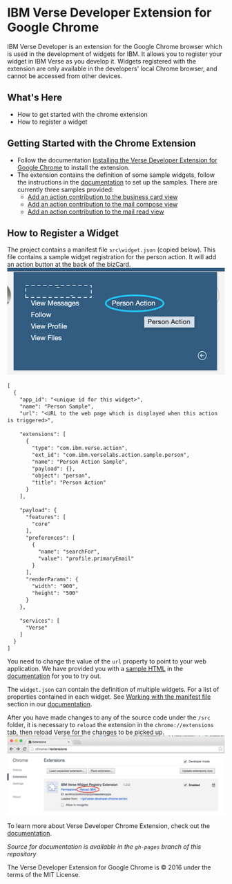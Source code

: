 # IBM Verse Developer Extension for Google Chrome

IBM Verse Developer is an extension for the Google Chrome browser which is used in the development of widgets for IBM. It allows you to register your widget in IBM Verse as you develop it. Widgets registered with the extension are only available in the developers' local Chrome browser, and cannot be accessed from other devices.

## What's Here
- How to get started with the chrome extension
- How to register a widget


## Getting Started with the Chrome Extension
- Follow the documentation [Installing the Verse Developer Extension for Google Chrome][7] to install the extension.
- The extension contains the definition of some sample widgets, follow the instructions in the [documentation][1] to set up the samples. There are currently three samples provided:
  * [Add an action contribution to the business card view][2]
  * [Add an action contribution to the mail compose view][3]
  * [Add an action contribution to the mail read view][4]

## How to Register a Widget
The project contains a manifest file `src\widget.json` (copied below). This file contains a sample widget registration for the person action. It will add an action button at the back of the bizCard.
![Person Action in BizCard](demo/img/bizcard_action.png)

```
[
  {
    "app_id": "<unique id for this widget>",
    "name": "Person Sample",
    "url": "<URL to the web page which is displayed when this action is triggered>",

    "extensions": [
      {
        "type": "com.ibm.verse.action",
        "ext_id": "com.ibm.verselabs.action.sample.person",
        "name": "Person Action Sample",
        "payload": {},
        "object": "person",
        "title": "Person Action"
      }
    ],

    "payload": {
      "features": [
        "core"
      ],
      "preferences": [
        {
          "name": "searchFor",
          "value": "profile.primaryEmail"
        }
      ],
      "renderParams": {
        "width": "900",
        "height": "500"
      }
    },

    "services": [
      "Verse"
    ]
  }
]
```
You need to change the value of the `url` property to point to your web application. We have provided you with a [sample HTML][5] in the [documentation][1] for you to try out.

The `widget.json` can contain the definition of multiple widgets. For a list of properties contained in each widget. See [Working with the manifest file][6] section in our [documentation][1].

After you have made changes to any of the source code under the `/src` folder, it is necessary to `reload` the extension in the `chrome://extensions` tab, then reload Verse for the changes to be picked up.
![Reload Extension in Chrome](demo/img/reload.png)

To learn more about Verse Developer Chrome Extension, check out the [documentation][1].

*Source for documentation is available in the `gh-pages` branch of this repository*

The Verse Developer Extension for Google Chrome is © 2016 under the terms of the MIT License.

[1]: https://git.swg.usma.ibm.com/pages/IBM-Verse/verse-developer-chrome-ext/
[2]: https://git.swg.usma.ibm.com/pages/IBM-Verse/verse-developer-chrome-ext/tutorials/business_card.html
[3]: https://git.swg.usma.ibm.com/pages/IBM-Verse/verse-developer-chrome-ext/tutorials/mail.compose.html
[4]: https://git.swg.usma.ibm.com/pages/IBM-Verse/verse-developer-chrome-ext/tutorials/mail.read.html
[5]: https://git.swg.usma.ibm.com/pages/IBM-Verse/verse-developer-chrome-ext/tutorials/sample-html.html
[6]: https://git.swg.usma.ibm.com/pages/IBM-Verse/verse-developer-chrome-ext/tutorials/ext-manifest.html
[7]: https://git.swg.usma.ibm.com/pages/IBM-Verse/verse-developer-chrome-ext/tutorials/ext-install-toolkit.html
